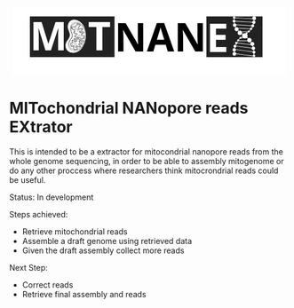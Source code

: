 <p align="center"><img src="images/MITNANEX.png" alt="MITNANEX"></p>

# MITochondrial NANopore reads EXtrator

This is intended to be a extractor for mitocondrial nanopore reads from the whole genome sequencing, in order to be able to assembly mitogenome or do any other proccess where researchers think mitocrondrial reads could be useful.

Status: In development

Steps achieved: 
+ Retrieve mitochondrial reads
+ Assemble a draft genome using retrieved data
+ Given the draft assembly collect more reads

Next Step: 
 + Correct reads
 + Retrieve final assembly and reads
